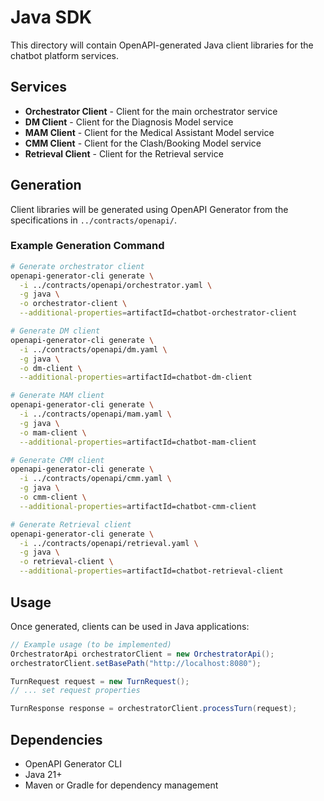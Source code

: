# Java SDK

This directory will contain OpenAPI-generated Java client libraries for the chatbot platform services.

## Services

- **Orchestrator Client** - Client for the main orchestrator service
- **DM Client** - Client for the Diagnosis Model service
- **MAM Client** - Client for the Medical Assistant Model service
- **CMM Client** - Client for the Clash/Booking Model service
- **Retrieval Client** - Client for the Retrieval service

## Generation

Client libraries will be generated using OpenAPI Generator from the specifications in `../contracts/openapi/`.

### Example Generation Command

```bash
# Generate orchestrator client
openapi-generator-cli generate \
  -i ../contracts/openapi/orchestrator.yaml \
  -g java \
  -o orchestrator-client \
  --additional-properties=artifactId=chatbot-orchestrator-client

# Generate DM client
openapi-generator-cli generate \
  -i ../contracts/openapi/dm.yaml \
  -g java \
  -o dm-client \
  --additional-properties=artifactId=chatbot-dm-client

# Generate MAM client
openapi-generator-cli generate \
  -i ../contracts/openapi/mam.yaml \
  -g java \
  -o mam-client \
  --additional-properties=artifactId=chatbot-mam-client

# Generate CMM client
openapi-generator-cli generate \
  -i ../contracts/openapi/cmm.yaml \
  -g java \
  -o cmm-client \
  --additional-properties=artifactId=chatbot-cmm-client

# Generate Retrieval client
openapi-generator-cli generate \
  -i ../contracts/openapi/retrieval.yaml \
  -g java \
  -o retrieval-client \
  --additional-properties=artifactId=chatbot-retrieval-client
```

## Usage

Once generated, clients can be used in Java applications:

```java
// Example usage (to be implemented)
OrchestratorApi orchestratorClient = new OrchestratorApi();
orchestratorClient.setBasePath("http://localhost:8080");

TurnRequest request = new TurnRequest();
// ... set request properties

TurnResponse response = orchestratorClient.processTurn(request);
```

## Dependencies

- OpenAPI Generator CLI
- Java 21+
- Maven or Gradle for dependency management
